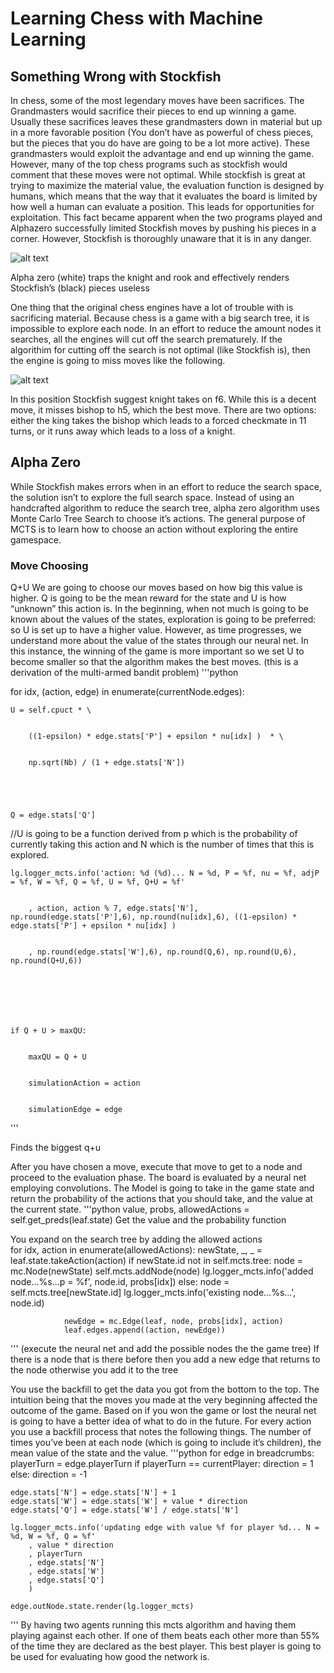 # Learning Chess with Machine Learning
## Something Wrong with Stockfish
In chess, some of the most legendary moves have been sacrifices. The Grandmasters would sacrifice their pieces to end up winning a game. Usually these sacrifices leaves these grandmasters down in material but up in a more favorable position (You don’t have as powerful of chess pieces, but the pieces that you do have are going to be a lot more active). These grandmasters would exploit the advantage and end up winning the game. However, many of the top chess programs such as stockfish would comment that these moves were not optimal. While stockfish is great at trying to maximize the material value, the evaluation function is designed by humans, which means that the way that it evaluates the board is limited by how well a human can evaluate a position. This leads for opportunities for exploitation.
 This fact became apparent when the two programs played and Alphazero successfully limited Stockfish moves by pushing his pieces in a corner. However, Stockfish is thoroughly unaware that it is in any danger.

![alt text]( https://github.com/supersteph/DeepReinforcementLearning/blob/master/images/Screenshot%20from%202018-04-25%2023-33-10.png)

Alpha zero (white) traps the knight and rook and effectively renders Stockfish’s (black) pieces useless


 One thing that the original chess engines have a lot of trouble with is sacrificing material. Because chess is a game with a big search tree, it is impossible to explore each node. In an effort to reduce the amount nodes it searches, all the engines will cut off the search prematurely. If the algorithim for cutting off the search is not optimal (like Stockfish is), then the engine is going to miss moves like the following.

![alt text]( https://github.com/supersteph/DeepReinforcementLearning/blob/master/images/Screenshot%20from%202018-05-02%2019-16-06.png)


In this position Stockfish suggest knight takes on f6. While this is a decent move, it misses bishop to h5, which the best move. There are two options: either the king takes the bishop which leads to a forced checkmate in 11 turns, or it runs away which leads to a loss of a knight.

## Alpha Zero

While Stockfish makes errors when in an effort to reduce the search space, the solution isn’t to explore the full search space. Instead of using an handcrafted algorithm to reduce the search tree, alpha zero algorithm uses Monte Carlo Tree Search to choose it’s actions. The general purpose of MCTS is to learn how to choose an action without exploring the entire gamespace.
### Move Choosing
Q+U
We are going to choose our moves based on how big this value is higher. Q is going to be the mean reward for the state and U is how “unknown” this action is. In the beginning, when not much is going to be known about the values of the states, exploration is going to be preferred: so U is set up to have a higher value. However, as time progresses, we understand more about the value of the states through our neural net. In this instance, the winning of the game is more important so we set U to become smaller so that the algorithm makes the best moves.
(this is a derivation of the multi-armed bandit problem)
'''python

for idx, (action, edge) in enumerate(currentNode.edges):









	U = self.cpuct * \


		((1-epsilon) * edge.stats['P'] + epsilon * nu[idx] )  * \


		np.sqrt(Nb) / (1 + edge.stats['N'])


		


	Q = edge.stats['Q']



//U is going to be a function derived from p which is the probability of currently taking this action and N which is the number of times that this is explored.


	lg.logger_mcts.info('action: %d (%d)... N = %d, P = %f, nu = %f, adjP = %f, W = %f, Q = %f, U = %f, Q+U = %f'


		, action, action % 7, edge.stats['N'], np.round(edge.stats['P'],6), np.round(nu[idx],6), ((1-epsilon) * edge.stats['P'] + epsilon * nu[idx] )


		, np.round(edge.stats['W'],6), np.round(Q,6), np.round(U,6), np.round(Q+U,6))







	if Q + U > maxQU:


		maxQU = Q + U


		simulationAction = action


		simulationEdge = edge
'''


Finds the biggest q+u


After you have chosen a move, execute that move to get to a node and proceed to the evaluation phase.
The board is evaluated by a neural net employing convolutions. The Model is going to take in the game state and return the probability of the actions that you should take, and the value at the current state.
'''python
value, probs, allowedActions = self.get_preds(leaf.state)
Get the value and the probability function

You expand on the search tree by adding the allowed actions 			
for idx, action in enumerate(allowedActions):
				newState, _, _ = leaf.state.takeAction(action)
				if newState.id not in self.mcts.tree:
					node = mc.Node(newState)
					self.mcts.addNode(node)
					lg.logger_mcts.info('added node...%s...p = %f', node.id, probs[idx])
				else:
					node = self.mcts.tree[newState.id]
					lg.logger_mcts.info('existing node...%s...', node.id)

				newEdge = mc.Edge(leaf, node, probs[idx], action)
				leaf.edges.append((action, newEdge))
'''
(execute the neural net and add the possible nodes the the game tree)
If there is a node that is there before then you add a new edge that returns to the node otherwise you add it to the tree

You use the backfill to get the data you got from the bottom to the top. The intuition being that the moves you made at the very beginning affected the outcome of the game. Based on if you won the game or lost the neural net is going to have a better idea of what to do in the future. For every action you use a backfill process that notes the following things. The number of times you’ve been at each node (which is going to include it’s children), the mean value of the state and the value.
'''python
for edge in breadcrumbs:
	playerTurn = edge.playerTurn
	if playerTurn == currentPlayer:
		direction = 1
	else:
		direction = -1

	edge.stats['N'] = edge.stats['N'] + 1
	edge.stats['W'] = edge.stats['W'] + value * direction
	edge.stats['Q'] = edge.stats['W'] / edge.stats['N']

	lg.logger_mcts.info('updating edge with value %f for player %d... N = %d, W = %f, Q = %f'
		, value * direction
		, playerTurn
		, edge.stats['N']
		, edge.stats['W']
		, edge.stats['Q']
		)

	edge.outNode.state.render(lg.logger_mcts)

'''
By having two agents running this mcts algorithm and having them playing against each other. If one of them beats each other more than 55% of the time they are declared as the best player. This best player is going to be used for evaluating how good the network is.
